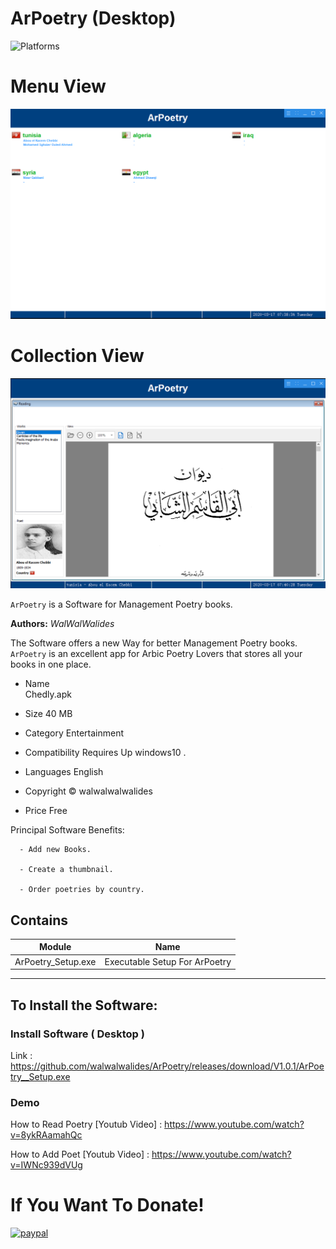 # ArPoetry (Desktop)
![Platforms](https://img.shields.io/badge/Supported%20platforms-Win32%20and%20Win64-red.svg)

# Menu View
![](View/Img/MainView.png)
# Collection View
![](View/Img/ArPoetry_Reading.png)


`ArPoetry` is a Software for Management Poetry books.


**Authors:**  *WalWalWalides*


The Software offers a new Way for better Management Poetry books.
`ArPoetry` is an excellent app for Arbic Poetry Lovers that stores all your books in one place.

- Name  
  Chedly.apk

- Size
    40 MB

- Category
    Entertainment 
    
- Compatibility
    Requires Up windows10 . 

- Languages
    English

- Copyright
    © walwalwalwalides

- Price
    Free 






Principal Software Benefits:

      - Add new Books.
         
      - Create a thumbnail.
      
      - Order poetries by country.

    


## Contains

| Module | Name | 
| --- | --- |
|ArPoetry_Setup.exe|Executable Setup For ArPoetry|


------

## To Install the Software:

### Install Software ( Desktop ) 

Link : https://github.com/walwalwalides/ArPoetry/releases/download/V1.0.1/ArPoetry__Setup.exe

### Demo
How to Read Poetry 
[Youtub Video] : https://www.youtube.com/watch?v=8ykRAamahQc

How to Add Poet 
[Youtub Video] : https://www.youtube.com/watch?v=IWNc939dVUg

# If You Want To Donate!

[![paypal](https://www.paypalobjects.com/en_US/i/btn/btn_donateCC_LG.gif)](https://www.paypal.com/cgi-bin/webscr?cmd=_s-xclick&hosted_button_id=Y79F36A9BGLHS&source=url)


